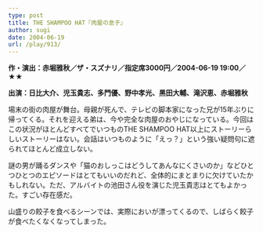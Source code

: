 ```yaml
---
type: post
title: THE SHAMPOO HAT『肉屋の息子』
author: sugi
date: 2004-06-19
url: /play/913/
---
```

**作・演出：赤堀雅秋／ザ・スズナリ／指定席3000円／2004-06-19 19:00／★★**

**出演：日比大介、児玉貴志、多門優、野中孝光、黒田大輔、滝沢恵、赤堀雅秋**

場末の街の肉屋が舞台。母親が死んで、テレビの脚本家になった兄が15年ぶりに帰ってくる。それを迎える弟は、今や完全な肉屋のおやじになっている。今回はこの状況がほとんどすべてでいつものTHE SHAMPOO HAT以上にストーリーらしいストーリーはない。会話はいつものように「えっ？」という強い疑問句に遮られてほとんど成立しない。

謎の男が踊るダンスや「猫のおしっこはどうしてあんなにくさいのか」などひとつひとつのエピソードはとてもいいのだれど、全体的にまとまりに欠けていたかもしれない。ただ、アルバイトの池田さん役を演じた児玉貴志はとてもよかった。すごい存在感だ。

山盛りの餃子を食べるシーンでは、実際においが漂ってくるので、しばらく餃子が食べたくなくなってしまった。
